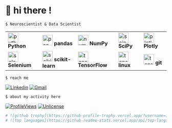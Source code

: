 <!README>
<h1>
👾 hi there !
</h1>

```shell
$ Neuroscientist & Data Scientist
```
<table border="0" cellspacing="8">
  <tr>
    <td><img height="32" width="32" alt="python" src="https://cdn.simpleicons.org/python"/> <b>Python</b></td>
    <td><img height="32" width="32" alt="pandas" src="https://cdn.simpleicons.org/pandas/white"/> <b>pandas</b></td>
    <td><img height="32" width="32" alt="numpy" src="https://cdn.simpleicons.org/numpy/white"/> <b>NumPy</b></td>
    <td><img height="32" width="32" alt="scipy" src="https://cdn.simpleicons.org/scipy/white"/> <b>SciPy</b></td>
    <td><img height="32" width="32" alt="plotly" src="https://cdn.simpleicons.org/plotly/white"/> <b>Plotly</b></td>
  </tr>
  <tr>
    <td><img height="32" width="32" alt="selenium" src="https://cdn.simpleicons.org/selenium"/> <b>Selenium</b></td>
    <td><img height="32" width="32" alt="scikit-learn" src="https://cdn.simpleicons.org/scikitlearn/white"/> <b>scikit-learn</b></td>
    <td><img height="32" width="32" alt="tensorflow" src="https://cdn.simpleicons.org/tensorflow/white"/> <b>TensorFlow</b></td>
    <td><img height="32" width="32" alt="tensorflow" src="https://cdn.simpleicons.org/linux"/> <b>linux</b></td>
    <td><img height="32" width="32" alt="tensorflow" src="https://cdn.simpleicons.org/git"/> <b>git</b></td>
  </tr>
</table>

```shell
$ reach me
```

[![Linkedin](https://img.shields.io/badge/LinkedIn-0077B5?style=for-the-badge&logo=linkedin&logoColor=white)](https://www.linkedin.com/in/ines-g-calvo/)
[![Gmail](https://img.shields.io/badge/Gmail-D14836?style=for-the-badge&logo=gmail&logoColor=white)](inglez@gmail.com)

```shell
$ about my activity here
```
[![ProfileViews](https://komarev.com/ghpvc/?username=inesgcalvo)]()
[![Unlicense](https://img.shields.io/badge/License-Unlicense-blue.svg)](https://unlicense.org/)

```python
# ![github trophy](https://github-profile-trophy.vercel.app/?username=inesgcalvo&row=1)
# ![top languages](https://github-readme-stats.vercel.app/api/top-langs/?username=inesgcalvo&theme=blue-green)
```
